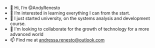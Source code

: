 - 👋 Hi, I’m @AndyRenesto
- 👀 I’m interested in learning everything I can from the start.
- 🌱 I just started university, on the systems analysis and development course.
- 💞️ I'm looking to collaborate for the growth of technology for a more advanced world
- 📫 Find me at andressa.renesto@outlook.com

<!---
AndyRenesto/AndyRenesto is a ✨ special ✨ repository because its `README.md` (this file) appears on your GitHub profile.
You can click the Preview link to take a look at your changes.
--->
